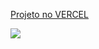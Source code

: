 [Projeto no VERCEL](https://calc-triangulo-retangulo.vercel.app/)

<img src="https://media.discordapp.net/attachments/1158730507564097637/1245974181502386187/Pixel-7-Pro-480x1236.png?ex=665ab361&is=665961e1&hm=03a85ad51e555f7b8b4959601d481681a10f8ab38247647df7623e72fc9e96e3&=&format=webp&quality=lossless&width=257&height=662">
